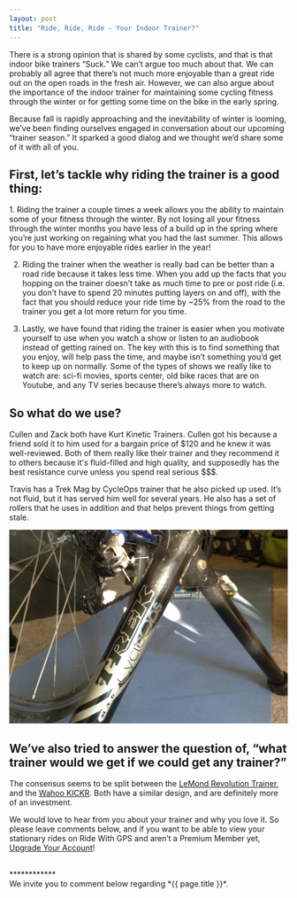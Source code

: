 ```yaml
---
layout: post
title: "Ride, Ride, Ride - Your Indoor Trainer?"
---
```

There is a strong opinion that is shared by some cyclists, and that is that indoor bike trainers “Suck.” We can’t argue too much about that. We can probably all agree that there’s not much more enjoyable than a great ride out on the open roads in the fresh air. However, we can also argue about the importance of the indoor trainer for maintaining some cycling fitness through the winter or for getting some time on the bike in the early spring. 

Because fall is rapidly approaching and the inevitability of winter is looming, we’ve been finding ourselves engaged in conversation about our upcoming “trainer season.” It sparked a good dialog and we thought we’d share some of it with all of you. 

<h2>First, let’s tackle why riding the trainer is a good thing:</h2>
1. Riding the trainer a couple times a week allows you the ability to maintain some of your fitness through the winter. By not losing all your fitness through the winter months you have less of a build up in the spring where you’re just working on regaining what you had the last summer. This allows for you to have more enjoyable rides earlier in the year!

2. Riding the trainer when the weather is really bad can be better than a road ride because it takes less time. When you add up the facts that you hopping on the trainer doesn’t take as much time to pre or post ride (i.e. you don’t have to spend 20 minutes putting layers on and off), with the fact that you should reduce your ride time by ~25% from the road to the trainer you get a lot more return for you time. 

3. Lastly, we have found that riding the trainer is easier when you motivate yourself to use when you watch a show or listen to an audiobook instead of getting rained on. The key with this is to find something that you enjoy, will help pass the time, and maybe isn’t something you’d get to keep up on normally. Some of the types of shows we really like to watch are: sci-fi movies, sports center, old bike races that are on Youtube, and any TV series because there’s always more to watch.

<h2>So what do we use?</h2>
Cullen and Zack both have Kurt Kinetic Trainers. Cullen got his because a friend sold it to him used for a bargain price of $120 and he knew it was well-reviewed. Both of them really like their trainer and they recommend it to others because it's fluid-filled and high quality, and supposedly has the best resistance curve unless you spend real serious $$$.

Travis has a Trek Mag by CycleOps trainer that he also picked up used. It’s not fluid, but it has served him well for several years. He also has a set of rollers that he uses in addition and that helps prevent things from getting stale. 

<img class="postimage" src="/images/post_images/travis-trainer.jpg" alt="Travis's Trek Mag Cyclops Indoor Bike Trainer"/>

<h2>We’ve also tried to answer the question of, “what trainer would we get if we could get any trainer?”</h2>
The consensus seems to be split between the <a href="http://www.lemondrevolution.com/pages/lemond-revolution">LeMond Revolution Trainer</a>, and the <a href="http://www.wahoofitness.com/devices/kickr.html">Wahoo KICKR</a>. Both have a similar design, and are definitely more of an investment. 

We would love to hear from you about your trainer and why you love it. So please leave comments below, and if you want to be able to view your stationary rides on Ride With GPS and aren’t a Premium Member yet, <a href="https://ridewithgps.com/choose_account?utm_source=trainerpost&utm_medium=blog&utm_campaign=trainerpost">Upgrade Your Account</a>!

<br>
************
<br>
We invite you to comment below regarding *{{ page.title }}*.

